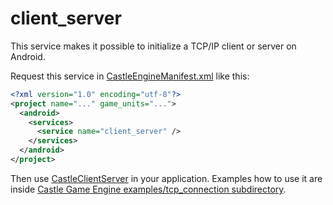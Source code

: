 # client_server

This service makes it possible to initialize a TCP/IP client or server on Android.

Request this service in [CastleEngineManifest.xml](https://github.com/castle-engine/castle-engine/wiki/CastleEngineManifest.xml-examples) like this:

~~~~xml
<?xml version="1.0" encoding="utf-8"?>
<project name="..." game_units="...">
  <android>
    <services>
      <service name="client_server" />
    </services>
  </android>
</project>
~~~~

Then use [CastleClientServer](https://castle-engine.io/apidoc-unstable/html/CastleClientServer.html) in your application. Examples how to use it are inside [Castle Game Engine examples/tcp_connection subdirectory](https://github.com/castle-engine/castle-engine/tree/master/examples/tcp_connection).
